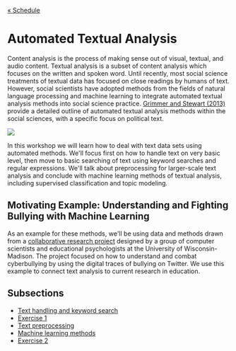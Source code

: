 
[&laquo; Schedule](../README.md#schedule)

# Automated Textual Analysis

Content analysis is the process of making sense out of visual, textual, and audio content. Textual analysis is a subset of content analysis which focuses on the written and spoken word. Until recently, most social science treatments of textual data has focused on close readings by humans of text. However, social scientists have adopted methods from the fields of natural language processing and machine learning to integrate automated textual analysis methods into social science practice. [Grimmer and Stewart (2013)](http://web.stanford.edu/~jgrimmer/tad2.pdf) provide a detailed outline of automated textual analysis methods within the social sciences, with a specific focus on political text.

![](Grimmer_Stewart_F1.png)

In this workshop we will learn how to deal with text data sets using automated methods. We'll focus first on how to handle text on very basic level, then move to basic searching of text using keyword searches and regular expressions. We'll talk about preprocessing for larger-scale text analysis and conclude with machine learning methods of textual analysis, including supervised classification and topic modeling. 

## Motivating Example: Understanding and Fighting Bullying with Machine Learning

As an example for these methods, we'll be using data and methods drawn from a [collaborative research project](http://research.cs.wisc.edu/bullying/) designed by a group of computer scientists and educational psychologists at the University of Wisconsin-Madison. The project focused on how to understand and combat cyberbullying by using the digital traces of bullying on Twitter. We use this example to connect text analysis to current research in education.

## Subsections

* [Text handling and keyword search](http://htmlpreview.github.io/?https://github.com/alexhanna/nyu-shortcourse/blob/master/text/01_intro.html)
* [Exercise 1](http://htmlpreview.github.io/?https://github.com/alexhanna/nyu-shortcourse/blob/master/text/02_challenge1.html)
* [Text preprocessing](https://github.com/alexhanna/nyu-shortcourse/blob/master/text/03_preprocessing.Rmd)
* [Machine learning methods](http://htmlpreview.github.io/?https://github.com/alexhanna/nyu-shortcourse/blob/master/text/04_machine_learning.html)
* [Exercise 2](http://htmlpreview.github.io/?https://github.com/alexhanna/nyu-shortcourse/blob/master/text/05_challenge2.html)
